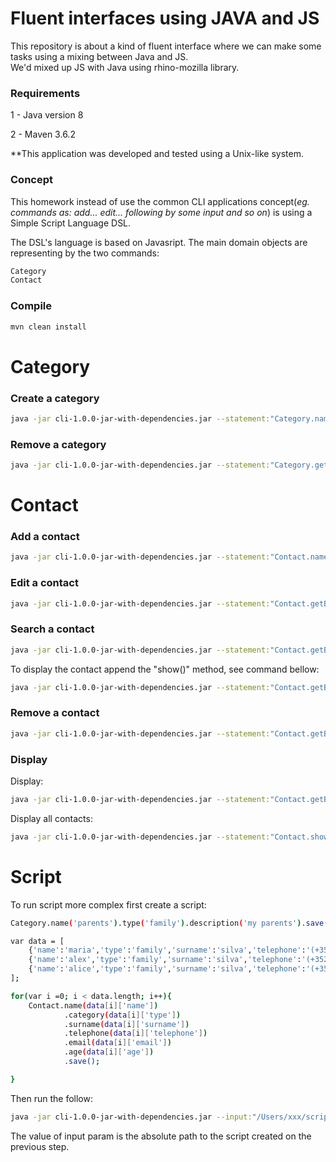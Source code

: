 # Fluent interfaces using JAVA and JS
This repository is about a kind of fluent interface where we can make some tasks using a mixing between Java and JS.<br>
We'd mixed up JS with Java using rhino-mozilla library.
### Requirements

<p>1 - Java version 8</p>
<p>2 - Maven 3.6.2</p> 

**This application was developed and tested using a Unix-like system.

### Concept

<p>
This homework instead of use the common CLI applications concept(<i>eg. commands as: add... edit... following by some input and so on</i>)
is using a Simple Script Language DSL.
</p> 
<p>
The DSL's language is based on Javasript. The main domain objects are representing by the two commands:
</p>

```bash
Category
Contact
```

### Compile

```bash
mvn clean install
```
# Category

### Create a category

```bash
java -jar cli-1.0.0-jar-with-dependencies.jar --statement:"Category.name('parents').type('family').description('my parents').save();"
```

### Remove a category

```bash
java -jar cli-1.0.0-jar-with-dependencies.jar --statement:"Category.getByName('parents').remove();"
```
# Contact

### Add a contact

```bash
java -jar cli-1.0.0-jar-with-dependencies.jar --statement:"Contact.name('alisson').category('family').surname('pedrina').telephone('(+351) 914560821').email('pedrina.alisson@gmail.com').age(39).save();"
```
### Edit a contact
```bash
java -jar cli-1.0.0-jar-with-dependencies.jar --statement:"Contact.getByNames('alisson','pedrina').setEmail('julio@gmail.com').edit();"
```

### Search a contact
```bash
java -jar cli-1.0.0-jar-with-dependencies.jar --statement:"Contact.getByNames('julio','medina');"
```
To display the contact append the "show()" method, see command bellow:
```bash
java -jar cli-1.0.0-jar-with-dependencies.jar --statement:"Contact.getByNames('alisson','pedrina').show();"
```

### Remove a contact

```bash
java -jar cli-1.0.0-jar-with-dependencies.jar --statement:"Contact.getByNames('alisson','pedrina').remove();"
```

### Display

Display:
```bash
java -jar cli-1.0.0-jar-with-dependencies.jar --statement:"Contact.getByNames('julio','medina').show();"
```
Display all contacts:
```bash
java -jar cli-1.0.0-jar-with-dependencies.jar --statement:"Contact.showAll();"
```

# Script

To run script more complex first create a script:

```bash
Category.name('parents').type('family').description('my parents').save();

var data = [
    {'name':'maria','type':'family','surname':'silva','telephone':'(+352) 456560456', 'email':'maria@gmail.com','age':13},
    {'name':'alex','type':'family','surname':'silva','telephone':'(+352) 456560456', 'email':'alex@gmail.com','age':18},
    {'name':'alice','type':'family','surname':'silva','telephone':'(+352) 456560456', 'email':'alice@gmail.com','age':14}
];

for(var i =0; i < data.length; i++){
    Contact.name(data[i]['name'])
            .category(data[i]['type'])
            .surname(data[i]['surname'])
            .telephone(data[i]['telephone'])
            .email(data[i]['email'])
            .age(data[i]['age'])
            .save();

}
```
Then run the follow:

```bash
java -jar cli-1.0.0-jar-with-dependencies.jar --input:"/Users/xxx/script.js"
```
The value of input param is the absolute path to the script created on the previous step.
